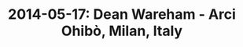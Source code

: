 ---
layout: show
title: '2014-05-17: Dean Wareham - Arci Ohibò, Milan, Italy'
name: 2014-05-17-dean-wareham-arci-ohibo-milan-italy
show-venue: 'Venue'
show-setlist: 
show-date: 2014-05-17
category: 2014
show-radio: 
show-lastfm: 
show-cancelled: 
performers: [
  "Dean Wareham - guitar, vocals",
  "Britta Phiilips - bass, keyboards, vocals",
  "Raymond Richards - guitar, keyboards",
  "Roger Brogan - drums"
  ]
facebook-event-url: 'https://www.facebook.com/events/556355167806492/'
show-poster-url: 'http://media.fullofwishes.co.uk/05-dean_wareham/show_assets/2014-05-17/2014-05-17-dean-wareham-arci-ohibo.jpg'
show-ticket-url: 
show-venue-website: 
show-additional: 
---